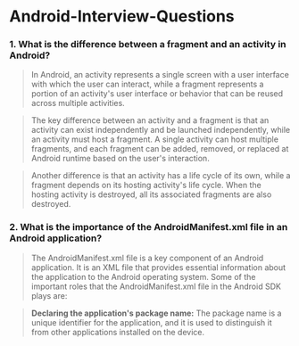 # Android-Interview-Questions

### 1. What is the difference between a fragment and an activity in Android?
> In Android, an activity represents a single screen with a user interface with which the user can interact, while a fragment represents a portion of an activity's user interface or behavior that can be reused across multiple activities.

> The key difference between an activity and a fragment is that an activity can exist independently and be launched independently, while an activity must host a fragment. A single activity can host multiple fragments, and each fragment can be added, removed, or replaced at Android runtime based on the user's interaction.

> Another difference is that an activity has a life cycle of its own, while a fragment depends on its hosting activity's life cycle. When the hosting activity is destroyed, all its associated fragments are also destroyed.

### 2. What is the importance of the AndroidManifest.xml file in an Android application?
> The AndroidManifest.xml file is a key component of an Android application. It is an XML file that provides essential information about the application to the Android operating system. Some of the important roles that the AndroidManifest.xml file in the Android SDK plays are:

> **Declaring the application's package name:** The package name is a unique identifier for the application, and it is used to distinguish it from other applications installed on the device.
